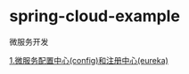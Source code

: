 # spring-cloud-example
微服务开发

[1.微服务配置中心(config)和注册中心(eureka)](https://github.com/Jacky-MYD/spring-cloud-example)
